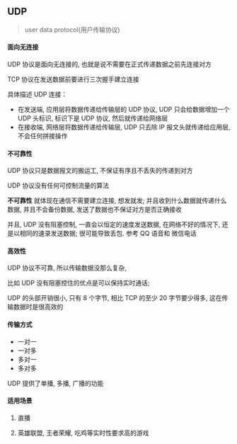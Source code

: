 ## UDP
> user data protocol(用户传输协议)


#### 面向无连接

UDP 协议是面向无连接的, 也就是说不需要在正式传递数据之前先连接对方

TCP 协议在发送数据前要进行三次握手建立连接

具体描述 UDP 连接：
- 在发送端, 应用层将数据传递给传输层的 UDP 协议, UDP 只会给数据增加一个 UDP 头标识,
标识下是 UDP 协议, 然后就传递给网络层
- 在接收端, 网络层将数据传递给传输层, UDP 只去除 IP 报文头就传递给应用层, 不会任何拼接操作


#### 不可靠性

UDP 协议只是数据报文的搬运工, 不保证有序且不丢失的传递到对方

UDP 协议没有任何可控制流量的算法

**不可靠性** 就体现在通信不需要建立连接, 想发就发;
并且收到什么数据就传递什么数据, 并且不会备份数据, 发送了数据也不保证对方是否正确接收

并且, UDP 没有阻塞控制, 一直会以恒定的速度发送数据, 在网络不好的情况下, 还是以相同的速录发送数据;
很可能导致丢包.
参考 QQ 语音和 微信电话

#### 高效性

UDP 协议不可靠, 所以传输数据没那么复杂, 

比如 UDP 没有阻塞控住的优点是可以保持实时通话;

UDP 的头部开销很小, 只有 8 个字节, 相比 TCP 的至少 20 字节要少得多, 这在传输数据时是很高效的

#### 传输方式

- 一对一
- 一对多
- 多对一
- 多对多

UDP 提供了单播, 多播, 广播的功能

#### 适用场景

1. 直播

2. 英雄联盟, 王者荣耀, 吃鸡等实时性要求高的游戏
